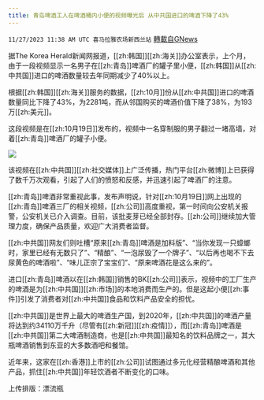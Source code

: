 ```yaml
---
title: 青岛啤酒工人在啤酒桶内小便的视频曝光后 从中共国进口的啤酒下降了43%
---
```

`11/27/2023 11:38 AM UTC 喜马拉雅农场新西兰站` [轉載自GNews](https://gnews.org/articles/2042090)

据The Korea Herald新闻网报道，[[zh:韩国]][[zh:海关]]办公室表示，上个月，由于一段视频显示一名男子在[[zh:青岛]]啤酒厂的罐子里小便，[[zh:韩国]]从[[zh:中共国]]进口的啤酒数量较去年同期减少了40%以上。

根据[[zh:韩国]][[zh:海关]]服务的数据，[[zh:10月]]份从[[zh:中共国]]进口的啤酒数量同比下降了43%，为2281吨，而从邻国购买的啤酒价值下降了38%，为193万[[zh:美元]]。

这段视频是在[[zh:10月19日]]发布的，视频中一名穿制服的男子翻过一堵高墙，对着[[zh:青岛]]啤酒厂的罐子小便。

![](ipfs://QmRp1kuqnKfXNumFbv3WT4sXEYCEHwmhF3hTHqpERq9ib5?.png)

该视频在[[zh:中共国]][[zh:社交媒体]]上广泛传播，热门平台[[zh:微博]]上已获得了数千万次观看，引起了人们的愤怒和反感，并迅速引起了啤酒厂的注意。

[[zh:青岛]]啤酒非常重视此事，发布声明说，针对[[zh:10月19日]]网上出现的[[zh:青岛]]啤酒三厂的相关视频，[[zh:公司]]高度重视，第一时间向公安机关报警，公安机关已介入调查。目前，该批麦芽已经全部封存。[[zh:公司]]继续加大管理力度，确保产品质量，欢迎广大消费者监督。

[[zh:中共国]]网友们则吐槽“原来[[zh:青岛]]啤酒是加料版”、“当你发现一只蟑螂时，家里已经有无数只了”、“精酿”、“一泡尿毁了一个牌子”、“以后再也喝不下去尿黄色的啤酒啦”、“味儿正宗了宝宝们”、“原来啤酒花是这么来的”。

进口[[zh:青岛]]啤酒以在[[zh:韩国]]销售的BK[[zh:公司]]表示，视频中的工厂生产的啤酒是为[[zh:中共国]][[zh:市场]]的本地消费而生产的。但是这起小便[[zh:事件]]引发了消费者对[[zh:中共国]]食品和饮料产品安全的担忧。

[[zh:中共国]]是世界上最大的啤酒生产国，到2020年，[[zh:中共国]]的啤酒产量将达到约34110万千升（尽管有[[zh:新冠]][[zh:疫情]]），而[[zh:青岛]]啤酒是[[zh:中共国]]第二大啤酒制造商，也是[[zh:中共国]]最知名的饮料品牌之一，其大瓶啤酒销售到东亚的大多数酒吧和餐馆。

近年来，这家在[[zh:香港]]上市的[[zh:公司]]试图通过多元化经营精酿啤酒和其他产品，抓住[[zh:中共国]]年轻饮酒者不断变化的口味。

上传排版：漂流瓶

